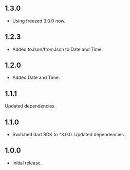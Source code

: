 ## 1.3.0

* Using freezed 3.0.0 now.

## 1.2.3

* Added toJson/fromJson to Date and Time.

## 1.2.0

* Added Date and Time.

## 1.1.1

Updated dependencies.

## 1.1.0

* Switched dart SDK to ^3.0.0. Updated dependencies.

## 1.0.0

* Initial release.

